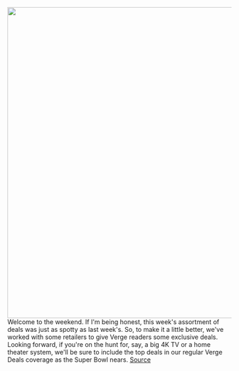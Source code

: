 <img src='https://cdn.vox-cdn.com/thumbor/WpictX2vvu4cjGw2adyqrv7LwcE=/0x0:930x523/1200x800/filters:focal(391x188:539x336)/cdn.vox-cdn.com/uploads/chorus_image/image/68677780/slim_folio_pro_for_ipad_pro__3_.0.jpg' width='700px' /><br/>
Welcome to the weekend. If I'm being honest, this week's assortment of deals was just as spotty as last week's. So, to make it a little better, we've worked with some retailers to give Verge readers some exclusive deals. Looking forward, if you're on the hunt for, say, a big 4K TV or a home theater system, we'll be sure to include the top deals in our regular Verge Deals coverage as the Super Bowl nears.
<a href='https://www.theverge.com/good-deals/2021/1/16/22232718/logitech-slim-folio-ipad-pro-google-pixel-buds-deal-sale'> Source <a/>